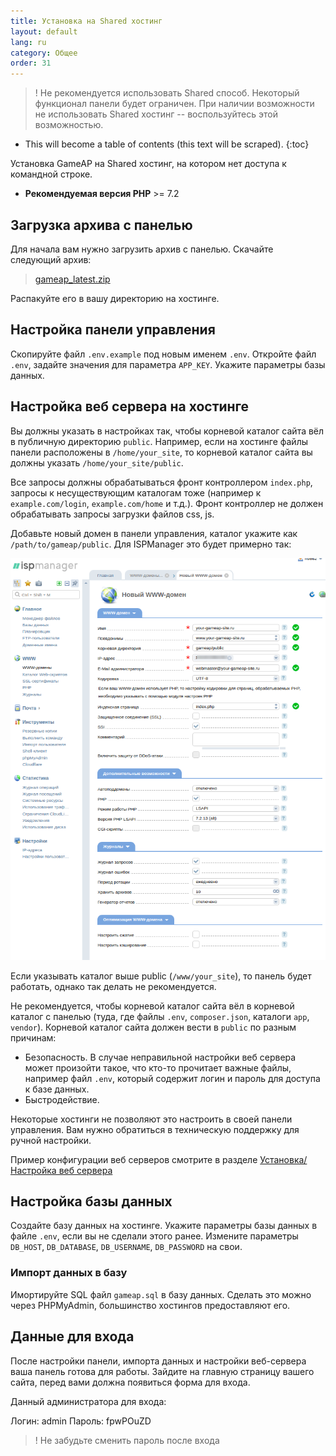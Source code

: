 ```yaml
---
title: Установка на Shared хостинг
layout: default
lang: ru
category: Общее
order: 31
---
```


>! Не рекомендуется использовать Shared способ. Некоторый функционал панели будет ограничен. При наличии возможности не использовать Shared хостинг -- воспользуйтесь этой возможностью.

* This will become a table of contents (this text will be scraped).
{:toc}

Установка GameAP на Shared хостинг, на котором нет доступа к командной строке.

* **Рекомендуемая версия PHP** >= 7.2

## Загрузка архива с панелью

Для начала вам нужно загрузить архив с панелью.
Скачайте следующий архив:
> [gameap_latest.zip](http://www.gameap.ru/gameap_latest.zip)

Распакуйте его в вашу директорию на хостинге.

## Настройка панели управления

Скопируйте файл `.env.example` под новым именем `.env`. 
Откройте файл `.env`, задайте значения для параметра `APP_KEY`. Укажите параметры базы данных.

## Настройка веб сервера на хостинге

Вы должны указать в настройках так, чтобы корневой каталог сайта вёл в публичную директорию `public`. Например, если на хостинге файлы панели расположены в `/home/your_site`, то корневой каталог сайта вы должны указать `/home/your_site/public`.

Все запросы должны обрабатываться фронт контроллером `index.php`, запросы к несуществующим каталогам тоже (например к `example.com/login`, `example.com/home` и т.д.). Фронт контроллер не должен обрабатывать запросы загрузки файлов css, js.

Добавьте новый домен в панели управления, каталог укажите как `/path/to/gameap/public`. Для ISPManager это будет примерно так:

![](/images/install/ispmanager_add_domain.png)

Если указывать каталог выше public (`/www/your_site`), то панель будет работать, однако так делать не рекомендуется.

Не рекомендуется, чтобы корневой каталог сайта вёл в корневой каталог с панелью (туда, где файлы `.env`, `composer.json`, каталоги `app`, `vendor`). Корневой каталог сайта должен вести в `public` по разным причинам:

* Безопасность. В случае неправильной настройки веб сервера может произойти такое, что кто-то прочитает важные файлы, например файл `.env`, который содержит логин и пароль для доступа к базе данных.
* Быстродействие.

Некоторые хостинги не позволяют это настроить в своей панели управления. Вам нужно обратиться в техническую поддержку для ручной настройки.

Пример конфигурации веб серверов смотрите в разделе [Установка/Настройка веб сервера](/ru/install.html#настройка-веб-сервера)

## Настройка базы данных

Создайте базу данных на хостинге. Укажите параметры базы данных в файле `.env`, если вы не сделали этого ранее. Измените
параметры `DB_HOST`, `DB_DATABASE`, `DB_USERNAME`, `DB_PASSWORD` на свои.

### Импорт данных в базу

Имортируйте SQL файл `gameap.sql` в базу данных. Сделать это можно через PHPMyAdmin, большинство хостингов предоставляют его.

## Данные для входа

После настройки панели, импорта данных и настройки веб-сервера ваша панель готова для работы. Зайдите на главную страницу вашего сайта, перед вами должна появиться форма для входа.

Данный администратора для входа:

Логин: admin
Пароль: fpwPOuZD

> ! Не забудьте сменить пароль после входа